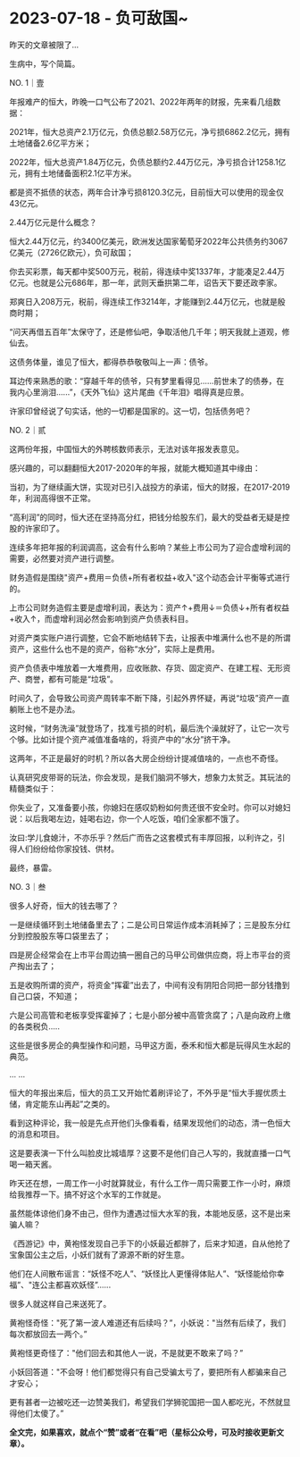 # 2023-07-18 - 负可敌国~

昨天的文章被限了...

生病中，写个简篇。

NO. 1｜壹

年报难产的恒大，昨晚一口气公布了2021、2022年两年的财报，先来看几组数据：

2021年，恒大总资产2.1万亿元，负债总额2.58万亿元，净亏损6862.2亿元，拥有土地储备2.6亿平方米；

2022年，恒大总资产1.84万亿元，负债总额约2.44万亿元，净亏损合计1258.1亿元，拥有土地储备面积2.1亿平方米。

都是资不抵债的状态，两年合计净亏损8120.3亿元，目前恒大可以使用的现金仅43亿元。

2.44万亿元是什么概念？

恒大2.44万亿元，约3400亿美元，欧洲发达国家葡萄牙2022年公共债务约3067亿美元（2726亿欧元），负可敌国；

你去买彩票，每天都中奖500万元，税前，得连续中奖1337年，才能凑足2.44万亿元。也就是公元686年，那一年，武则天垂拱第二年，诏告天下要还政李家。

郑爽日入208万元，税前，得连续工作3214年，才能赚到2.44万亿元，也就是殷商时期；

“问天再借五百年”太保守了，还是修仙吧，争取活他几千年；明天我就上道观，修仙去。

这债务体量，谁见了恒大，都得恭恭敬敬叫上一声：债爷。

耳边传来熟悉的歌：“穿越千年的债爷，只有梦里看得见......前世未了的债券，在我内心里淌泪......”，《天外飞仙》这片尾曲《千年泪》唱得真是应景。

许家印曾经说了句实话，他的一切都是国家的。这一切，包括债务吧？

NO. 2｜贰

这两份年报，中国恒大的外聘核数师表示，无法对该年报发表意见。

感兴趣的，可以翻翻恒大2017-2020年的年报，就能大概知道其中缘由：

当初，为了继续画大饼，实现对已引入战投方的承诺，恒大的财报，在2017-2019年，利润高得很不正常。

“高利润”的同时，恒大还在坚持高分红，把钱分给股东们，最大的受益者无疑是控股的许家印了。

连续多年把年报的利润调高，这会有什么影响？某些上市公司为了迎合虚增利润的需要，必然要对资产进行调整。

财务造假是围绕"资产+费用＝负债+所有者权益+收入"这个动态会计平衡等式进行的。

上市公司财务造假主要是虚增利润，表达为：资产↑+费用↓＝负债↓+所有者权益+收入↑，而虚增利润必然会影响到资产负债表科目。

对资产类实账户进行调整，它会不断地结转下去，让报表中堆满什么也不是的所谓资产，这些什么也不是的资产，俗称“水分”，实际上是费用。

资产负债表中堆放着一大堆费用，应收账款、存货、固定资产、在建工程、无形资产、商誉，都有可能是“垃圾”。

时间久了，会导致公司资产周转率不断下降，引起外界怀疑，再说“垃圾”资产一直躺账上也不是办法。

这时候，“财务洗澡”就登场了，找准亏损的时机，最后洗个澡就好了，让它一次亏个够。比如计提个资产减值准备啥的，将资产中的“水分”挤干净。

这两年，不正是最好的时机？所以各大房企纷纷计提减值啥的，一点也不奇怪。

认真研究皮带哥的玩法，你会发现，是我们脑洞不够大，想象力太贫乏。其玩法的精髓类似于：

你失业了，又准备要小孩，你媳妇在感叹奶粉如何贵还很不安全时。你可以对媳妇说：以后我喝左边，娃喝右边，你一个人吃饭，咱们全家都不饿了。

汝曰:学儿食媳汁，不亦乐乎？然后广而告之这套模式有丰厚回报，以利许之，引得人们纷纷给你家投钱、供材。

最终，暴雷。

NO. 3｜叁

很多人好奇，恒大的钱去哪了？

一是继续循环到土地储备里去了；二是公司日常运作成本消耗掉了；三是股东分红分到控股股东等口袋里去了；

四是房企经常会在上市平台周边搞一圈自己的马甲公司做供应商，将上市平台的资产掏出去了；

五是收购所谓的资产，将资金“挥霍”出去了，中间有没有阴阳合同把一部分钱撸到自己口袋，不知道；

六是公司高管和老板享受挥霍掉了；七是小部分被中高管贪腐了；八是向政府上缴的各类税负.....

这些是很多房企的典型操作和问题，马甲这方面，泰禾和恒大都是玩得风生水起的典范。

... ...

恒大的年报出来后，恒大的员工又开始忙着刷评论了，不外乎是“恒大手握优质土储，肯定能东山再起”之类的。

看到这种评论，我一般是先点开他们头像看看，结果发现他们的动态，清一色恒大的消息和项目。

这是要表演一下什么叫脸皮比城墙厚？这要不是他们自己人写的，我就直播一口气喝一箱天酱。

昨天还在想，一周工作一小时就算就业，有什么工作一周只需要工作一小时，麻烦给我推荐一下。搞不好这个水军的工作就是。

虽然能体谅他们身不由己，但作为遭遇过恒大水军的我，本能地反感，这不是出来骗人嘛？

《西游记》中，黄袍怪发现自己手下的小妖最近都胖了，后来才知道，自从他抢了宝象国公主之后，小妖们就有了源源不断的好生意。

他们在人间散布谣言：“妖怪不吃人”、“妖怪比人更懂得体贴人”、“妖怪能给你幸福”、"连公主都喜欢妖怪”......

很多人就这样自己来送死了。

黄袍怪奇怪："死了第一波人难道还有后续吗？”，小妖说："当然有后续了，我们每次都放回去一两个。”

黄袍怪更奇怪了："他们回去和其他人一说，不是就更不敢来了吗？”

小妖回答道："不会呀！他们都觉得只有自己受骗太亏了，要把所有人都骗来自己才安心；

更有甚者一边被吃还一边赞美我们，希望我们学狮驼国把一国人都吃光，不然就显得他们太傻了。”

**全文完，如果喜欢，就点个“赞”或者“在看”吧（星标公众号，可及时接收更新文章）。**